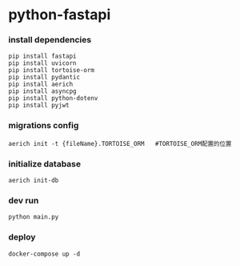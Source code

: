 # python-fastapi

### install dependencies
```
pip install fastapi
pip install uvicorn
pip install tortoise-orm
pip install pydantic
pip install aerich
pip install asyncpg
pip install python-dotenv
pip install pyjwt
```


### migrations config
```
aerich init -t {fileName}.TORTOISE_ORM   #TORTOISE_ORM配置的位置
```


### initialize database
```
aerich init-db
```


### dev run
```
python main.py
```


### deploy
```
docker-compose up -d
```